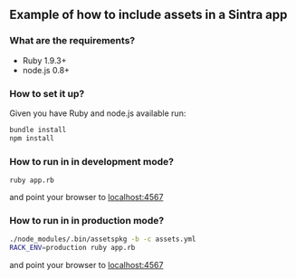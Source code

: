 ## Example of how to include assets in a Sintra app

### What are the requirements?

* Ruby 1.9.3+
* node.js 0.8+

### How to set it up?

Given you have Ruby and node.js available run:

```bash
bundle install
npm install
```

### How to run in in development mode?

```
ruby app.rb
```

and point your browser to [localhost:4567](http://localhost:4567)

### How to run in in production mode?

```bash
./node_modules/.bin/assetspkg -b -c assets.yml
RACK_ENV=production ruby app.rb
```

and point your browser to [localhost:4567](http://localhost:4567)
